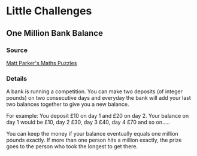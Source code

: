 # Little Challenges

## One Million Bank Balance

### Source

[Matt Parker's Maths Puzzles](https://www.think-maths.co.uk/BankBalance)

### Details

A bank is running a competition. You can make two deposits (of integer pounds) on two consecutive days and everyday the bank will add your last two balances together to give you a new balance.

For example: You deposit £10 on day 1 and £20 on day 2. Your balance on day 1 would be £10, day 2 £30, day 3 £40, day 4 £70 and so on.....

You can keep the money if your balance eventually equals one million pounds exactly. If more than one person hits a million exactly, the prize goes to the person who took the longest to get there.
